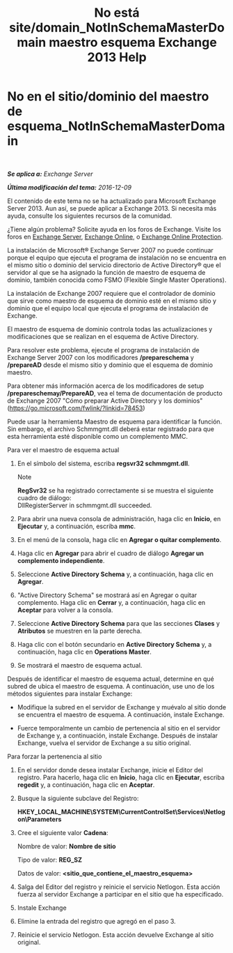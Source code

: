 ﻿---
title: 'No está site/domain_NotInSchemaMasterDomain maestro esquema Exchange 2013 Help'
TOCTitle: No en el sitio/dominio del maestro de esquema_NotInSchemaMasterDomain
ms:assetid: 5e44eb33-4c30-4c3d-ba68-5c30bef1731f
ms:mtpsurl: https://technet.microsoft.com/es-es/library/ms.exch.setupreadiness.notinschemamasterdomain(v=EXCHG.150)
ms:contentKeyID: 48268186
ms.date: 05/22/2018
mtps_version: v=EXCHG.150
ms.translationtype: MT
---

# No en el sitio/dominio del maestro de esquema\_NotInSchemaMasterDomain

 

_**Se aplica a:** Exchange Server_

_**Última modificación del tema:** 2016-12-09_

El contenido de este tema no se ha actualizado para Microsoft Exchange Server 2013. Aun así, se puede aplicar a Exchange 2013. Si necesita más ayuda, consulte los siguientes recursos de la comunidad.

¿Tiene algún problema? Solicite ayuda en los foros de Exchange. Visite los foros en [Exchange Server](https://go.microsoft.com/fwlink/p/?linkid=60612), [Exchange Online](https://go.microsoft.com/fwlink/p/?linkid=267542), o [Exchange Online Protection](https://go.microsoft.com/fwlink/p/?linkid=285351).

La instalación de Microsoft® Exchange Server 2007 no puede continuar porque el equipo que ejecuta el programa de instalación no se encuentra en el mismo sitio o dominio del servicio directorio de Active Directory® que el servidor al que se ha asignado la función de maestro de esquema de dominio, también conocida como FSMO (Flexible Single Master Operations).

La instalación de Exchange 2007 requiere que el controlador de dominio que sirve como maestro de esquema de dominio esté en el mismo sitio y dominio que el equipo local que ejecuta el programa de instalación de Exchange.

El maestro de esquema de dominio controla todas las actualizaciones y modificaciones que se realizan en el esquema de Active Directory.

Para resolver este problema, ejecute el programa de instalación de Exchange Server 2007 con los modificadores **/prepareschema** y **/prepareAD** desde el mismo sitio y dominio que el esquema de dominio maestro.

Para obtener más información acerca de los modificadores de setup **/prepareschemay/PrepareAD**, vea el tema de documentación de producto de Exchange 2007 "Cómo preparar Active Directory y los dominios" (<https://go.microsoft.com/fwlink/?linkid=78453>)

Puede usar la herramienta Maestro de esquema para identificar la función. Sin embargo, el archivo Schmmgmt.dll deberá estar registrado para que esta herramienta esté disponible como un complemento MMC.

Para ver el maestro de esquema actual

1.  En el símbolo del sistema, escriba **regsvr32 schmmgmt.dll**.
    

    > [!NOTE]
    > <STRONG>RegSvr32</STRONG> se ha registrado correctamente si se muestra el siguiente cuadro de diálogo:<BR>DllRegisterServer in schmmgmt.dll succeeded.



2.  Para abrir una nueva consola de administración, haga clic en **Inicio**, en **Ejecutar** y, a continuación, escriba **mmc**.

3.  En el menú de la consola, haga clic en **Agregar o quitar complemento**.

4.  Haga clic en **Agregar** para abrir el cuadro de diálogo **Agregar un complemento independiente**.

5.  Seleccione **Active Directory Schema** y, a continuación, haga clic en **Agregar**.

6.  "Active Directory Schema" se mostrará así en Agregar o quitar complemento. Haga clic en **Cerrar** y, a continuación, haga clic en **Aceptar** para volver a la consola.

7.  Seleccione **Active Directory Schema** para que las secciones **Clases** y **Atributos** se muestren en la parte derecha.

8.  Haga clic con el botón secundario en **Active Directory Schema** y, a continuación, haga clic en **Operations Master**.

9.  Se mostrará el maestro de esquema actual.

Después de identificar el maestro de esquema actual, determine en qué subred de ubica el maestro de esquema. A continuación, use uno de los métodos siguientes para instalar Exchange:

  - Modifique la subred en el servidor de Exchange y muévalo al sitio donde se encuentra el maestro de esquema. A continuación, instale Exchange.

  - Fuerce temporalmente un cambio de pertenencia al sitio en el servidor de Exchange y, a continuación, instale Exchange. Después de instalar Exchange, vuelva el servidor de Exchange a su sitio original.

Para forzar la pertenencia al sitio

1.  En el servidor donde desea instalar Exchange, inicie el Editor del registro. Para hacerlo, haga clic en **Inicio**, haga clic en **Ejecutar**, escriba **regedit** y, a continuación, haga clic en **Aceptar**.

2.  Busque la siguiente subclave del Registro:
    
    **HKEY\_LOCAL\_MACHINE\\SYSTEM\\CurrentControlSet\\Services\\Netlogon\\Parameters**

3.  Cree el siguiente valor **Cadena**:
    
    Nombre de valor: **Nombre de sitio**
    
    Tipo de valor: **REG\_SZ**
    
    Datos de valor: **\<sitio\_que\_contiene\_el\_maestro\_esquema\>**

4.  Salga del Editor del registro y reinicie el servicio Netlogon. Esta acción fuerza al servidor Exchange a participar en el sitio que ha especificado.

5.  Instale Exchange

6.  Elimine la entrada del registro que agregó en el paso 3.

7.  Reinicie el servicio Netlogon. Esta acción devuelve Exchange al sitio original.

